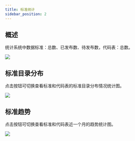 ```yaml
---
title: 标准统计
sidebar_position: 2
---
```


## 概述

统计系统中数据标准：总数、已发布数、待发布数，代码表：总数。

[![](https://uniplore-docs.oss-cn-chengdu.aliyuncs.com/datastudio/data-standard/statistics/standard-count.png)](https://uniplore-docs.oss-cn-chengdu.aliyuncs.com/datastudio/data-standard/statistics/standard-count.png)

## 标准目录分布

点击按钮可切换查看标准和代码表的标准目录分布情况统计图。

[![](https://uniplore-docs.oss-cn-chengdu.aliyuncs.com/datastudio/data-standard/statistics/catalog-distribute.png)](https://uniplore-docs.oss-cn-chengdu.aliyuncs.com/datastudio/data-standard/statistics/catalog-distribute.png)

## 标准趋势

点击按钮可切换查看标准和代码表近一个月的趋势统计图。

[![](https://uniplore-docs.oss-cn-chengdu.aliyuncs.com/datastudio/data-standard/statistics/trend.png)](https://uniplore-docs.oss-cn-chengdu.aliyuncs.com/datastudio/data-standard/statistics/trend.png)

